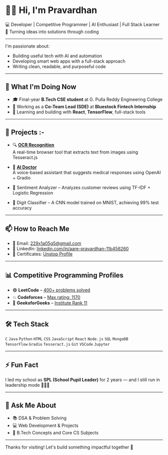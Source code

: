 # 👋🏻 Hi, I'm Pravardhan  
💻 Developer | Competitive Programmer | AI Enthusiast | Full Stack Learner  
🚀 Turning ideas into solutions through coding

---

I'm passionate about:
- Building useful tech with AI and automation
- Developing smart web apps with a full-stack approach
- Writing clean, readable, and purposeful code

---

## 🧠 What I'm Doing Now

- 🎓 Final-year **B.Tech CSE student** at G. Pulla Reddy Engineering College  
- 🔹 Working as a **Co-Team Lead (SDE)** at **Bluestock Fintech Internship**  
- 🔹 Learning and building with **React**, **TensorFlow**, full-stack tools

---

## 💼 Projects :-

- 🔍 [**OCR Recognition**](https://github.com/Pravardhan-45/ocr-recognition)  
  A real-time browser tool that extracts text from images using Tesseract.js

- 🤖 [**AI Doctor**](https://github.com/Pravardhan-45/ai-doctor)  
  A voice-based assistant that suggests medical responses using OpenAI + Gradio

- 💬 Sentiment Analyzer – Analyzes customer reviews using TF-IDF + Logistic Regression

- 🔢 Digit Classifier – A CNN model trained on MNIST, achieving 99% test accuracy

---

## 📫 How to Reach Me

- 📧 Email: [229x1a05g5@gmail.com](mailto:229x1a05g5@gmail.com)
- 🔗 LinkedIn: [linkedin.com/in/aare-pravardhan-11b456260](https://www.linkedin.com/in/aare-pravardhan-11b456260/)
- 📄 Certificates: [Unstop Profile](https://unstop.com/u/pravardhan_45)

---

## 📊 Competitive Programming Profiles

- 🟢 **LeetCode** – [400+ problems solved](https://leetcode.com/u/pravardhan_100/)
- 💥 **Codeforces** – [Max rating: 1170](https://codeforces.com/profile/pravardhan_45)
- 🎯 **GeeksforGeeks** – [Institute Rank 11](https://www.geeksforgeeks.org/user/pravardhanaar/)

---

## 🛠️ Tech Stack

`C` `Java` `Python` `HTML` `CSS` `JavaScript` `React` `Node.js` `SQL` `MongoDB`  
`TensorFlow` `Gradio` `Tesseract.js` `Git` `VSCode` `Jupyter`

---

## ⚡ Fun Fact

I led my school as **SPL (School Pupil Leader)** for 2 years — and I still run in leadership mode 🏃‍♂️💯

---

## 💬 Ask Me About

- 📚 DSA & Problem Solving  
- 💻 Web Development & Projects  
- 🏫 B.Tech Concepts and Core CS Subjects

---

Thanks for visiting! Let's build something impactful together 🙌
